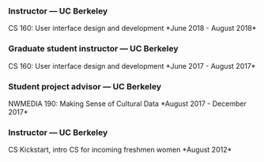 <h3> Instructor &mdash; UC Berkeley </h3>
CS 160: User interface design and development    
*June 2018 - August 2018*

<h3> Graduate student instructor &mdash; UC Berkeley </h3>
CS 160: User interface design and development   
*June 2017 - August 2017*

<h3> Student project advisor &mdash; UC Berkeley </h3>
NWMEDIA 190: Making Sense of Cultural Data   
*August 2017 - December 2017*

<h3> Instructor &mdash; UC Berkeley </h3>
CS Kickstart, intro CS for incoming freshmen women  
*August 2012*

[adobe]: http://www.adobe.com/technology.html
